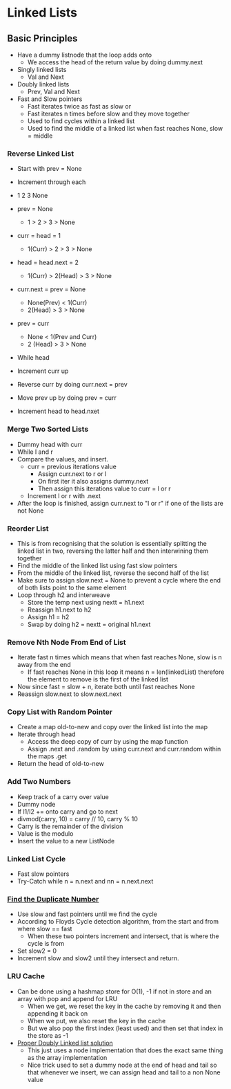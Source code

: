 # Linked Lists

## Basic Principles
- Have a dummy listnode that the loop adds onto
  - We access the head of the return value by doing dummy.next
- Singly linked lists
  - Val and Next
- Doubly linked lists
  - Prev, Val and Next
- Fast and Slow pointers
  - Fast iterates twice as fast as slow or
  - Fast iterates n times before slow and they move together
  - Used to find cycles within a linked list
  - Used to find the middle of a linked list when fast reaches None, slow = middle

### Reverse Linked List
- Start with prev = None
- Increment through each
- 1 2 3 None
- prev = None
  - 1 > 2 > 3 > None
- curr = head = 1
  - 1(Curr) > 2 > 3 > None
- head = head.next = 2
  - 1(Curr) > 2(Head) > 3 > None
- curr.next = prev = None
  - None(Prev) < 1(Curr)
  - 2(Head) > 3 > None
- prev = curr
  - None < 1(Prev and Curr)
  - 2 (Head) > 3 > None

- While head
- Increment curr up
- Reverse curr by doing curr.next = prev
- Move prev up by doing prev = curr
- Increment head to head.nxet

### Merge Two Sorted Lists
- Dummy head with curr
- While l and r
- Compare the values, and insert.
  - curr = previous iterations value
    - Assign curr.next to r or l
    - On first iter it also assigns dummy.next
    - Then assign this iterations value to curr = l or r
  - Increment l or r with .next
- After the loop is finished, assign curr.next to "l or r" if one of the lists are not None

### Reorder List
- This is from recognising that the solution is essentially splitting the linked list in two, reversing the latter half and then interwining them together
- Find the middle of the linked list using fast slow pointers
- From the middle of the linked list, reverse the second half of the list
- Make sure to assign slow.next = None to prevent a cycle where the end of both lists point to the same element
- Loop through h2 and interweave
  - Store the temp next using nextt = h1.next
  - Reassign h1.next to h2
  - Assign h1 = h2
  - Swap by doing h2 = nextt = original h1.next

### Remove Nth Node From End of List
- Iterate fast n times which means that when fast reaches None, slow is n away from the end
  - If fast reaches None in this loop it means n = len(linkedList) therefore the element to remove is the first of the linked list
- Now since fast = slow + n, iterate both until fast reaches None
- Reassign slow.next to slow.next.next

### Copy List with Random Pointer
- Create a map old-to-new and copy over the linked list into the map
- Iterate through head
  - Access the deep copy of curr by using the map function
  - Assign .next and .random by using curr.next and curr.random within the maps .get
- Return the head of old-to-new

### Add Two Numbers
- Keep track of a carry over value
- Dummy node
- If l1/l2 += onto carry and go to next
- divmod(carry, 10) = carry // 10, carry % 10
- Carry is the remainder of the division
- Value is the modulo
- Insert the value to a new ListNode

### Linked List Cycle
- Fast slow pointers
- Try-Catch while n = n.next and nn = n.next.next

### [Find the Duplicate Number](https://www.youtube.com/watch?v=wjYnzkAhcNk)
- Use slow and fast pointers until we find the cycle
- According to Floyds Cycle detection algorithm, from the start and from where slow == fast
  - When these two pointers increment and intersect, that is where the cycle is from
- Set slow2 = 0
- Increment slow and slow2 until they intersect and return.

### LRU Cache
- Can be done using a hashmap store for O(1), -1 if not in store and an array with pop and append for LRU
  - When we get, we reset the key in the cache by removing it and then appending it back on
  - When we put, we also reset the key in the cache
  - But we also pop the first index (least used) and then set that index in the store as -1
- [Proper Doubly Linked list solution](https://leetcode.com/problems/lru-cache/solutions/45926/python-dict-double-linkedlist/)
  - This just uses a node implementation that does the exact same thing as the array implementation
  - Nice trick used to set a dummy node at the end of head and tail so that whenever we insert, we can assign head and tail to a non None value
